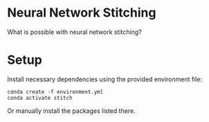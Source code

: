 # Neural Network Stitching

What is possible with neural network stitching?

# Setup

Install necessary dependencies using the provided environment file:
```
conda create -f environment.yml
conda activate stitch
```
Or manually install the packages listed there.
